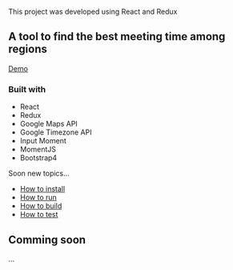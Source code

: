 This project was developed using React and Redux

## A tool to find the best meeting time among regions

[Demo](http://bird-633.getforge.io/)

### Built with
- React
- Redux
- Google Maps API
- Google Timezone API
- Input Moment
- MomentJS
- Bootstrap4

Soon new topics...

- [How to install](#comming-soon)
- [How to run](#comming-soon)
- [How to build](#comming-soon)
- [How to test](#comming-soon)

## Comming soon

...